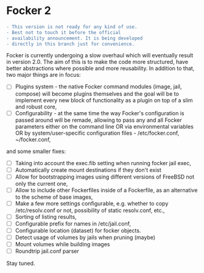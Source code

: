 # Focker 2

```diff
- This version is not ready for any kind of use.
- Best not to touch it before the official
- availability announcement. It is being developed
- directly in this branch just for convenience.
```

Focker is currently undergoing a slow overhaul which will eventually result
in version 2.0. The aim of this is to make the code more structured, have
better abstractions where possible and more reusability. In addition to that, two major things are in focus:

- [ ] Plugins system - the native Focker command modules (image, jail, compose) will become plugins themselves and the goal will be to implement every new block of functionality as a plugin on top of a slim and robust core,
- [ ] Configurability - at the same time the way Focker's configuration is passed around will be remade, allowing to pass any and all Focker parameters either on the command line OR via environmental variables OR by system/user-specific configuration files - /etc/focker.conf, ~/focker.conf,

and some smaller fixes:

- [ ] Taking into account the exec.fib setting when running focker jail exec,
- [ ] Automatically create mount destinations if they don't exist
- [ ] Allow for bootstrapping images using different versions of FreeBSD not only the current one,
- [ ] Allow to include other Fockerfiles inside of a Fockerfile, as an alternative to the scheme of base images,
- [ ] Make a few more settings configurable, e.g. whether to copy /etc/resolv.conf or not, possibility of static resolv.conf, etc.,
- [ ] Sorting of listing results,
- [ ] Configurable prefix for names in /etc/jail.conf,
- [ ] Configurable location (dataset) for focker objects.
- [ ] Detect usage of volumes by jails when pruning (maybe)
- [ ] Mount volumes while building images
- [ ] Roundtrip jail.conf parser

Stay tuned.
